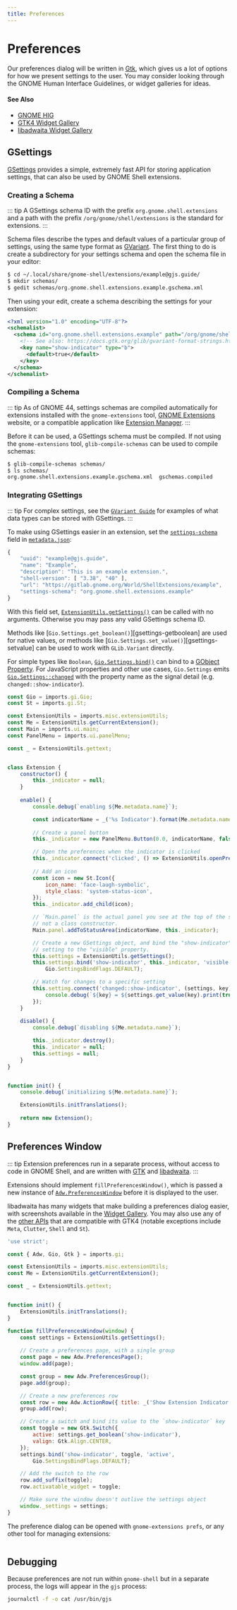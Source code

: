 ```yaml
---
title: Preferences
---
```


# Preferences

Our preferences dialog will be written in [Gtk][gtk], which gives us a lot of
options for how we present settings to the user. You may consider looking
through the GNOME Human Interface Guidelines, or widget galleries for ideas.

#### See Also

* [GNOME HIG](https://developer.gnome.org/hig)
* [GTK4 Widget Gallery](https://docs.gtk.org/gtk4/visual_index.html)
* [libadwaita Widget Gallery](https://gnome.pages.gitlab.gnome.org/libadwaita/doc/1-latest/widget-gallery.html)

## GSettings

[GSettings][gsettings] provides a simple, extremely fast API for storing
application settings, that can also be used by GNOME Shell extensions.

[gsettings]: https://gjs-docs.gnome.org/gio20/gio.settings

### Creating a Schema

::: tip
A GSettings schema ID with the prefix `org.gnome.shell.extensions` and a path
with the prefix `/org/gnome/shell/extensions` is the standard for extensions.
:::

Schema files describe the types and default values of a particular group of
settings, using the same type format as [GVariant][gvariant-format]. The first
thing to do is create a subdirectory for your settings schema and open the
schema file in your editor:

```sh
$ cd ~/.local/share/gnome-shell/extensions/example@gjs.guide/
$ mkdir schemas/
$ gedit schemas/org.gnome.shell.extensions.example.gschema.xml
```

Then using your edit, create a schema describing the settings for your extension:

```xml
<?xml version="1.0" encoding="UTF-8"?>
<schemalist>
  <schema id="org.gnome.shell.extensions.example" path="/org/gnome/shell/extensions/example/">
    <!-- See also: https://docs.gtk.org/glib/gvariant-format-strings.html -->
    <key name="show-indicator" type="b">
      <default>true</default>
    </key>
  </schema>
</schemalist>
```

### Compiling a Schema

::: tip
As of GNOME 44, settings schemas are compiled automatically for extensions
installed with the `gnome-extensions` tool, [GNOME Extensions][ego] website, or
a compatible application like [Extension Manager][extension-manager].
:::

Before it can be used, a GSettings schema must be compiled. If not using the
`gnome-extensions` tool, `glib-compile-schemas` can be used to compile schemas:

```sh
$ glib-compile-schemas schemas/
$ ls schemas/
org.gnome.shell.extensions.example.gschema.xml  gschemas.compiled
```

[ego]: https://extensions.gnome.org
[extension-manager]: https://flathub.org/apps/com.mattjakeman.ExtensionManager

### Integrating GSettings

::: tip
For complex settings, see the [`GVariant Guide`][gvariant-guide] for examples of
what data types can be stored with GSettings.
:::

To make using GSettings easier in an extension, set the
[`settings-schema`](../overview/anatomy.md#settings-schema) field in
[`metadata.json`](../overview/anatomy.md#metadata-json-required):

```js
{
    "uuid": "example@gjs.guide",
    "name": "Example",
    "description": "This is an example extension.",
    "shell-version": [ "3.38", "40" ],
    "url": "https://gitlab.gnome.org/World/ShellExtensions/example",
    "settings-schema": "org.gnome.shell.extensions.example"
}
```

With this field set, [`ExtensionUtils.getSettings()`][utils-getsettings] can be
called with no arguments. Otherwise you may pass any valid GSettings schema ID.

Methods like [`Gio.Settings.get_boolean()`][gsettings-getboolean] are used for
native values, or methods like [`Gio.Settings.set_value()`][gsettings-setvalue]
can be used to work with `GLib.Variant` directly.

For simple types like `Boolean`, [`Gio.Settings.bind()`][gsettings-bind] can
bind to a [GObject Property](../../guides/gobject/basics.md#gobject-properties).
For JavaScript properties and other use cases, `Gio.Settings` emits
[`Gio.Settings::changed`][gsettings-changed] with the property name as the
signal detail (e.g. `changed::show-indicator`).

```js
const Gio = imports.gi.Gio;
const St = imports.gi.St;

const ExtensionUtils = imports.misc.extensionUtils;
const Me = ExtensionUtils.getCurrentExtension();
const Main = imports.ui.main;
const PanelMenu = imports.ui.panelMenu;

const _ = ExtensionUtils.gettext;


class Extension {
    constructor() {
        this._indicator = null;
    }
    
    enable() {
        console.debug(`enabling ${Me.metadata.name}`);

        const indicatorName = _('%s Indicator').format(Me.metadata.name);
        
        // Create a panel button
        this._indicator = new PanelMenu.Button(0.0, indicatorName, false);

        // Open the preferences when the indicator is clicked
        this._indicator.connect('clicked', () => ExtensionUtils.openPrefs());
        
        // Add an icon
        const icon = new St.Icon({
            icon_name: 'face-laugh-symbolic',
            style_class: 'system-status-icon',
        });
        this._indicator.add_child(icon);

        // `Main.panel` is the actual panel you see at the top of the screen,
        // not a class constructor.
        Main.panel.addToStatusArea(indicatorName, this._indicator);

        // Create a new GSettings object, and bind the "show-indicator"
        // setting to the "visible" property.
        this.settings = ExtensionUtils.getSettings();
        this.settings.bind('show-indicator', this._indicator, 'visible',
            Gio.SettingsBindFlags.DEFAULT);

        // Watch for changes to a specific setting
        this.setting.connect('changed::show-indicator', (settings, key) => {
            console.debug(`${key} = ${settings.get_value(key).print(true)}`);
        });
    }
    
    disable() {
        console.debug(`disabling ${Me.metadata.name}`);

        this._indicator.destroy();
        this._indicator = null;
        this.settings = null;
    }
}


function init() {
    console.debug(`initializing ${Me.metadata.name}`);

    ExtensionUtils.initTranslations();
    
    return new Extension();
}
```

[gvariant-guide]: ../../guides/glib/gvariant.md
[gsettings]: https://gjs-docs.gnome.org/gio20/gio.settings
[gsettings-bind]: https://gjs-docs.gnome.org/gio20/gio.settings#method-bind
[gsettings-get_boolean]: https://gjs-docs.gnome.org/gio20/gio.settings#method-get_boolean
[gsettings-set_value]: https://gjs-docs.gnome.org/gio20/gio.settings#method-set_value
[gsettings-changed]: https://gjs-docs.gnome.org/gio20/gio.settings#signal-changed
[utils-getsettings]: ../topics/extension-utils.md#extensionutils-getsettings-schema

## Preferences Window

::: tip
Extension preferences run in a separate process, without access to code in
GNOME Shell, and are written with [GTK][gtk] and [libadwaita][adw].
:::

Extensions should implement `fillPreferencesWindow()`, which is passed a new
instance of [`Adw.PreferencesWindow`][adw-preferenceswindow] before it is
displayed to the user.

libadwaita has many widgets that make building a preferences dialog easier, with
screenshots available in the [Widget Gallery][adw-widget-gallery]. You may also
use any of the [other APIs](https://gjs-docs.gnome.org) that are compatible with
GTK4 (notable exceptions include `Meta`, `Clutter`, `Shell` and `St`).

```js
'use strict';

const { Adw, Gio, Gtk } = imports.gi;

const ExtensionUtils = imports.misc.extensionUtils;
const Me = ExtensionUtils.getCurrentExtension();

const _ = ExtensionUtils.gettext;


function init() {
    ExtensionUtils.initTranslations();
}

function fillPreferencesWindow(window) {
    const settings = ExtensionUtils.getSettings();
    
    // Create a preferences page, with a single group
    const page = new Adw.PreferencesPage();
    window.add(page);

    const group = new Adw.PreferencesGroup();
    page.add(group);

    // Create a new preferences row
    const row = new Adw.ActionRow({ title: _('Show Extension Indicator') });
    group.add(row);

    // Create a switch and bind its value to the `show-indicator` key
    const toggle = new Gtk.Switch({
        active: settings.get_boolean('show-indicator'),
        valign: Gtk.Align.CENTER,
    });
    settings.bind('show-indicator', toggle, 'active',
        Gio.SettingsBindFlags.DEFAULT);

    // Add the switch to the row
    row.add_suffix(toggle);
    row.activatable_widget = toggle;

    // Make sure the window doesn't outlive the settings object
    window._settings = settings;
}
```

The preference dialog can be opened with `gnome-extensions prefs`, or any other
tool for managing extensions:

<img :src="$withBase('/assets/img/gnome-extensions-example-prefs.png')" />

[gtk]: https://gjs-docs.gnome.org/gtk40/
[adw]: https://gjs-docs.gnome.org/adw1/
[adw-preferenceswindow]: https://gjs-docs.gnome.org/adw1/adw.preferenceswindow
[adw-widget-gallery]: https://gnome.pages.gitlab.gnome.org/libadwaita/doc/1-latest/widget-gallery.html


## Debugging

Because preferences are not run within `gnome-shell` but in a separate process,
the logs will appear in the `gjs` process:

```sh
journalctl -f -o cat /usr/bin/gjs
```


[gsettings]: https://gjs-docs.gnome.org/gio20-settings/
[gvariant-format]: https://docs.gtk.org/glib/gvariant-format-strings.html
